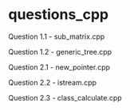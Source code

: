 # questions_cpp
Question 1.1 - sub_matrix.cpp

Question 1.2 - generic_tree.cpp

Question 2.1 - new_pointer.cpp

Question 2.2 - istream.cpp

Question 2.3 - class_calculate.cpp
